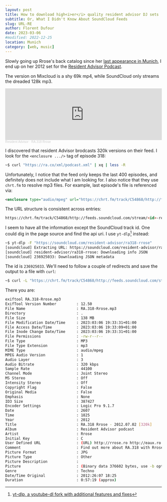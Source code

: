```yaml
---
layout: post
title: How to download high<i>er</i> quality resident advisor DJ sets
subtitle: Or, What I Didn't Know About SoundCloud Feeds
slug: URL-RE
author: Florent Dufour
date: 2023-03-06
#modified: 2022-12-25
location: Munich
category: [web, music]
---
```


Slowly going up Rrose's back catalog since her [last appearance in Munich](https://ra.co/events/1602724), I end up on her 2012 set for the [Resident Advisor Podcast](https://ra.co/podcast/318).

The version on Mixcloud is a shy<!--more--> 69k mp4, while SoundCloud only streams the dreaded 128k mp3.

<iframe width="100%" height="166" scrolling="no" frameborder="no" allow="autoplay" src="https://w.soundcloud.com/player/?url=https%3A//api.soundcloud.com/tracks/236925033&color=%23ff5500&auto_play=false&hide_related=false&show_comments=true&show_user=true&show_reposts=false&show_teaser=true"></iframe><div style="font-size: 10px; color: #cccccc;line-break: anywhere;word-break: normal;overflow: hidden;white-space: nowrap;text-overflow: ellipsis; font-family: Interstate,Lucida Grande,Lucida Sans Unicode,Lucida Sans,Garuda,Verdana,Tahoma,sans-serif;font-weight: 100;"><a href="https://soundcloud.com/resident-advisor" title="Resident Advisor" target="_blank" style="color: #cccccc; text-decoration: none;">Resident Advisor</a> · <a href="https://soundcloud.com/resident-advisor/ra318-rrose" title="RA.318 Rrose" target="_blank" style="color: #cccccc; text-decoration: none;">RA.318 Rrose</a></div>

I discovered that resident Advisor brodcasts 320k versions on their feed. I look for the `<enclosure .../>` tag of episode 318:

```bash
~$ curl "https://ra.co/xml/podcast.xml" | xq | less -R
```

Unfortunately, I notice that the feed only keeps the last 400 episodes, and definitely does not include what I am looking for. I also notice that they use `chrt.fm` to resolve mp3 files. For example, last episode's file is referenced via:

```xml
<enclosure type="audio/mpeg" url="https://chrt.fm/track/C54868/http://feeds.soundcloud.com/stream/1455221263-resident-advisor-ra873-solid-blake.mp3" length="171982635"/>
```

The URL structure is consistent across entries:

```html
https://chrt.fm/track/C54868/http://feeds.soundcloud.com/stream/<id>-resident-advisor-ra<number>-<artist>.mp3
```

I seem to have all the information except the SoundCloud track id. One could dig in the page source and find the api uri. I use `yt-dlp`[^yt-dlp] instead:

```sh
~$ yt-dlp -F "https://soundcloud.com/resident-advisor/ra318-rrose"
[soundcloud] Extracting URL: https://soundcloud.com/resident-advisor/ra318-rrose
[soundcloud] resident-advisor/ra318-rrose: Downloading info JSON
[soundcloud] 236925033: Downloading JSON metadata
```

The id is `236925033`. We'll need to follow a couple of redirects and save the output to a file with `curl`:

```bash
~$ curl -L "https://chrt.fm/track/C54868/http://feeds.soundcloud.com/stream/236925033-resident-advisor-ra318-rrose.mp3" --output RA.318-Rrose.mp3
```

There you are:

```sh
exiftool RA.318-Rrose.mp3
ExifTool Version Number         : 12.50
File Name                       : RA.318-Rrose.mp3
Directory                       : .
File Size                       : 138 MB
File Modification Date/Time     : 2023:03:06 19:33:31+01:00
File Access Date/Time           : 2023:03:06 19:33:09+01:00
File Inode Change Date/Time     : 2023:03:06 19:33:31+01:00
File Permissions                : -rw-r--r--
File Type                       : MP3
File Type Extension             : mp3
MIME Type                       : audio/mpeg
MPEG Audio Version              : 1
Audio Layer                     : 3
Audio Bitrate                   : 320 kbps
Sample Rate                     : 44100
Channel Mode                    : Joint Stereo
MS Stereo                       : Off
Intensity Stereo                : Off
Copyright Flag                  : False
Original Media                  : False
Emphasis                        : None
ID3 Size                        : 387427
Encoder Settings                : Logic Pro 9.1.7
Date                            : 2607
Time                            : 1825
Year                            : 2012
Title                           : RA.318 Rrose - 2012.07.02 [320k]
Album                           : Resident Advisor podcast
Artist                          : Rrose
Initial Key                     : C
User Defined URL                : (URL) http://rrose.ro http://eaux.ro
Comment                         : Find out more about RA.318 with Rrose on Resident Advisor: www.residentadvisor.net/podcast-episode.aspx?id=318
Picture Format                  : JPG
Picture Type                    : Other
Picture Description             :
Picture                         : (Binary data 376602 bytes, use -b option to extract)
Genre                           : Techno
Date/Time Original              : 2012:26:07 18:25
Duration                        : 0:57:19 (approx)
```

[^yt-dlp]: [yt-dlp, a youtube-dl fork with additional features and fixes](https://github.com/yt-dlp/yt-dlp)
